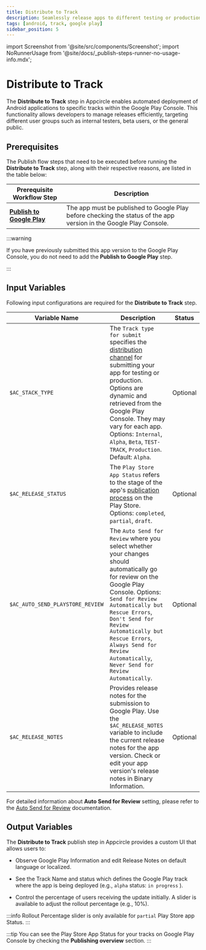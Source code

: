 ```yaml
---
title: Distribute to Track
description: Seamlessly release apps to different testing or production tracks via Google Play Console.
tags: [android, track, google play]
sidebar_position: 5
---
```


import Screenshot from '@site/src/components/Screenshot';
import NoRunnerUsage from '@site/docs/\_publish-steps-runner-no-usage-info.mdx';

# Distribute to Track

The **Distribute to Track** step in Appcircle enables automated deployment of Android applications to specific tracks within the Google Play Console. This functionality allows developers to manage releases efficiently, targeting different user groups such as internal testers, beta users, or the general public.

<NoRunnerUsage />

## Prerequisites

The Publish flow steps that need to be executed before running the **Distribute to Track** step, along with their respective reasons, are listed in the table below:

| Prerequisite Workflow Step                                                                          | Description                                                                                             |
|------------------------------------------------------------------------------------------------------------|---------------------------------------------------------------------------------------------------------|
| [**Publish to Google Play**](/publish-integrations/android-publish-integrations/publish-to-google-play) | The app must be published to Google Play before checking the status of the app version in the Google Play Console. |

<Screenshot url='https://cdn.appcircle.io/docs/assets/BE4602-track1.png'/>

:::warning

If you have previously submitted this app version to the Google Play Console, you do not need to add the **Publish to Google Play** step.

:::

## Input Variables

Following input configurations are required for the **Distribute to Track** step.

<Screenshot url='https://cdn.appcircle.io/docs/assets/BE4602-track.png'/>

| Variable Name        | Description                                                                                                                                                                                                                                                                                                                                                 | Status    |
| -------------------- |-------------------------------------------------------------------------------------------------------------------------------------------------------------------------------------------------------------------------------------------------------------------------------------------------------------------------------------------------------------| --------- |
| `$AC_STACK_TYPE`     | The `Track type for submit` specifies the [distribution channel](https://developers.google.com/android-publisher/tracks) for submitting your app for testing or production. Options are dynamic and retrieved from the Google Play Console. They may vary for each app. Options: `Internal`, `Alpha`, `Beta`, `TEST-TRACK`, `Production`. Default: `Alpha`. | Optional |
| `$AC_RELEASE_STATUS` | The `Play Store App Status` refers to the stage of the app's [publication process](https://support.google.com/googleplay/android-developer/answer/9859751?hl=en#zippy=%2Capp-status) on the Play Store. Options: `completed`, `partial`, `draft`.                                                                                                           | Optional  |
| `$AC_AUTO_SEND_PLAYSTORE_REVIEW` | The `Auto Send for Review` where you select whether your changes should automatically go for review on the Google Play Console. Options: `Send for Review Automatically but Rescue Errors`, `Don't Send for Review Automatically but Rescue Errors`, `Always Send for Review Automatically`, `Never Send for Review Automatically`.                         | Optional  |
| `$AC_RELEASE_NOTES`  | Provides release notes for the submission to Google Play. Use the `$AC_RELEASE_NOTES` variable to include the current release notes for the app version. Check or edit your app version's release notes in Binary Information.                                                                                                                              | Optional  |

For detailed information about **Auto Send for Review** setting, please refer to the [Auto Send for Review](/publish-module/publish-information/google-play-information#auto-send-for-review) documentation.

## Output Variables

The **Distribute to Track** publish step in Appcircle provides a custom UI that allows users to:

- Observe Google Play Information and edit Release Notes on default language or localized.

- See the Track Name and status which defines the Google Play track where the app is being deployed (e.g., `alpha` status: `in progress` ).

- Control the percentage of users receiving the update initially. A slider is available to adjust the rollout percentage (e.g., 10%).

:::info
Rollout Percentage slider is only available for `partial` Play Store app Status.
:::

<Screenshot url='https://cdn.appcircle.io/docs/assets/BE4602-track2.png'/>

:::tip 
You can see the Play Store App Status for your tracks on Google Play Console by checking the **Publishing overview** section.
:::

<Screenshot url='https://cdn.appcircle.io/docs/assets/BE4602-track3.png'/>